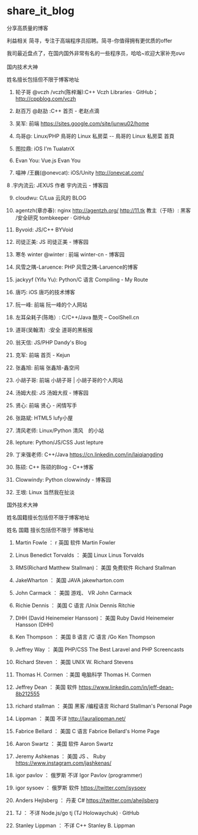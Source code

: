 # share_it_blog

分享高质量的博客

利益相关   简寻，专注于高端程序员招聘。简寻-你值得拥有更优质的offer

我司最近盘点了，在国内国外非常有名的一些程序员，哈哈~欢迎大家补充ಠ౪ಠ 

国内技术大神

姓名擅长包括但不限于博客地址


1. 轮子哥 
@vczh
  /vczh(陈梓瀚):C++ Vczh Libraries · GitHub；http://cppblog.com/vczh
  
2. 赵百万 
@赵劼
  :C++ 首页  - 老赵点滴
3. 吴军: 前端 https://sites.google.com/site/junwu02/home

4. 鸟哥@: Linux/PHP 鳥哥的 Linux 私房菜 -- 鳥哥的 Linux 私房菜 首頁

5. 图拉鼎: iOS I'm TualatriX

6. Evan You: Vue.js  Evan You

7. 喵神 /王巍(@onevcat): iOS/Unity  http://onevcat.com/

8 .宇内流云: JEXUS 作者 宇内流云 - 博客园

9. cloudwu:   C/Lua 云风的 BLOG

10. agentzh(章亦春): nginx http://agentzh.org/
http://11.tk 教主（于旸）: 黑客 /安全研究 tombkeeper · GitHub

12. Byvoid: JS/C++ BYVoid

13. 司徒正美: JS 司徒正美 - 博客园

14. 寒冬 winter 
@winter
 : 前端 winter-cn - 博客园
 
15. 风雪之隅-Laruence: PHP 风雪之隅-Laruence的博客

16. jackyyf (Yifu Yu):  Python/C 语言 Compiling - My Route

17. 唐巧: iOS 唐巧的技术博客

18. 阮一峰: 前端 阮一峰的个人网站

19. 左耳朵耗子(陈皓）: C/C++/Java 酷壳 – CoolShell.cn

20. 道哥(吴翰清）:安全 道哥的黑板报

21. 翁天信:  JS/PHP Dandy's Blog

22. 克军: 前端 首页 - Kejun

23. 张鑫旭: 前端 张鑫旭-鑫空间

24. 小胡子哥: 前端 小胡子哥 | 小胡子哥的个人网站
 
25. 汤姆大叔: JS 汤姆大叔 - 博客园

26. 贤心: 前端 贤心 - 闲情写手

27. 张路斌: HTML5 lufy小屋

28. 清风老师:  Linux/Python 清风　的小站

29. lepture:  Python/JS/CSS Just lepture

30. 丁来强老师: C++/Java https://cn.linkedin.com/in/laiqiangding

31. 陈硕: C++ 陈硕的Blog - C++博客

32. Clowwindy: Python clowwindy - 博客园

33. 王垠: Linux 当然我在扯淡

国外技术大神

姓名国籍擅长包括但不限于博客地址

姓名 国籍 擅长包括但不限于 博客地址

1. Martin Fowle ： r 英国 软件 Martin Fowler

2. Linus Benedict Torvalds ： 美国 Linux Linus Torvalds

3. RMS(Richard Matthew Stallman)： 美国 免费软件 Richard Stallman

4. JakeWharton ： 美国 JAVA jakewharton.com

5. John Carmack ： 美国 游戏、 VR John Carmack

6. Richie Dennis ： 美国 C 语言 /Unix Dennis Ritchie

7. DHH (David Heinemeier Hansson)： 美国 Ruby David Heinemeier Hansson (DHH)

8. Ken Thompson ： 美国 B 语言 /C 语言 /Go Ken Thompson

9. Jeffrey Way ： 美国 PHP/CSS The Best Laravel and PHP Screencasts

10. Richard Steven ： 美国 UNIX W. Richard Stevens

11. Thomas H. Cormen ：美国 电脑科学 Thomas H. Cormen

12. Jeffrey Dean ： 美国 软件 https://www.linkedin.com/in/jeff-dean-8b212555

13. richard stallman ：  美国 黑客 /编程语言 Richard Stallman's Personal Page

14. Lippman ： 美国 不详 http://lauralippman.net/

15. Fabrice Bellard ： 美国 C 语言 Fabrice Bellard's Home Page

16. Aaron Swartz ： 美国 软件 Aaron Swartz

17. Jeremy Ashkenas ：  美国 JS 、 Ruby https://www.instagram.com/jashkenas/

18. igor pavlov ： 俄罗斯 不详 Igor Pavlov (programmer)

19. igor sysoev ： 俄罗斯 软件 https://twitter.com/isysoev

20. Anders Hejlsberg ： 丹麦 C# https://twitter.com/ahejlsberg

21. TJ ： 不详 Node.js/go tj (TJ Holowaychuk) · GitHub

22. Stanley Lippman ： 不详 C++ Stanley B. Lippman

